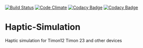 [![Build Status](https://travis-ci.org/Leicas/Haptic-Simulation.svg?branch=master)](https://travis-ci.org/Leicas/Haptic-Simulation)
[![Code Climate](https://codeclimate.com/github/Leicas/Haptic-Simulation/badges/gpa.svg)](https://codeclimate.com/github/Leicas/Haptic-Simulation)
[![Codacy Badge](https://api.codacy.com/project/badge/Grade/5c8df43f39f649f1a00fc3019148a63e)](https://www.codacy.com/app/wspeed/Haptic-Simulation?utm_source=github.com&amp;utm_medium=referral&amp;utm_content=Leicas/Haptic-Simulation&amp;utm_campaign=Badge_Grade)
[![Codacy Badge](https://api.codacy.com/project/badge/Coverage/5c8df43f39f649f1a00fc3019148a63e)](https://www.codacy.com/app/wspeed/Haptic-Simulation?utm_source=github.com&amp;utm_medium=referral&amp;utm_content=Leicas/Haptic-Simulation&amp;utm_campaign=Badge_Coverage)
# Haptic-Simulation
Haptic simulation for Timon12 Timon 23 and other devices

